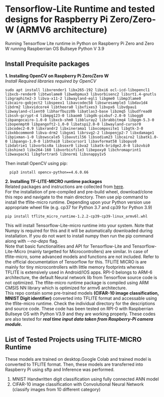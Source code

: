 # Tensorflow-Lite Runtime and tested designs for Raspberry Pi Zero/Zero-W (ARMV6 architecture)
Running Tensorflow Lite runtime in Python on Raspberry Pi Zero and Zero W running Raspberrian OS Bullseye Python V 3.9  <br>
## Install Prequisite packages <br>
**1. Installing OpenCV on Raspberry Pi Zero/Zero W** <br>
*Install Required libraries required by OpenCV*
```
sudo apt install libxrender1 libx265-192 libxi6 ocl-icd-libopencl1 libxcb-render0 libtwolame0 libwebpmux3 libvorbisenc2 libsrt1.4-gnutls libgraphite2-3 libva-x11-2 libwayland-egl1 libgme0 libmp3lame0 libcairo-gobject2 libspeex1 libavcodec58 libswresample3 libdav1d4 libdrm2 libxvidcore4 libtheora0 libxfixes3 libvpx6 libvdpau1 libwayland-client0 libharfbuzz0b libatlas3-base libzmq5 libudfread0 libssh-gcrypt-4 libmpg123-0 libaom0 libgdk-pixbuf-2.0-0 libogg0 libpangocairo-1.0-0 libxcb-shm0 libbluray2 librabbitmq4 libpgm-5.3-0 libopenmpt0 libpangoft2-1.0-0 libatspi2.0-0 libwayland-cursor0 libcodec2-0.9 libxrandr2 libxinerama1 libxcomposite1 libgtk-3-0 libxkbcommon0 libva-drm2 libgsm1 librsvg2-2 libopenjp2-7 libxdamage1 libpixman-1-0 libswscale5 libavutil56 libsodium23 libcairo2 libatk1.0-0 libpango-1.0-0 libthai0 libxcursor1 libavformat58 libopus0 libdatrie1 libvorbis0a libsoxr0 libva2 libatk-bridge2.0-0 libzvbi0 libshine3 libx264-160 libvorbisfile3 libepoxy0 libchromaprint1 libwavpack1 libgfortran5 libnorm1 libsnappy1v5
```

Then install OpenCV using pip:
```
  pip3 install opencv-python==4.6.0.66
```
**2. Installing TF-LITE-MICRO runtime packages** <br>
Related packages and instructions are collected from [here](https://github.com/driedler/tflite_micro_runtime). <br>
For the installation of pre-compiled and pre-build wheel, download/clone this repo and navigate to the main directory. Then use pip command to install the tflite-micro runtime. Depending upon your Python version use appropriate wheel file (e.g. cp37 for Python 3.7 and cp39 for Python 3.9)<br>
```
pip install tflite_micro_runtime-1.2.2-cp39-cp39-linux_armv6l.whl
```
This will install Tensorflow-Lite-micro runtime into your system. Note that Numpy is required for this and it will be automatically downloaded during installation. If you do not want to install numpy then run the pip command along with *--no-deps* flag.  <br>
Note that basic functionalities and API for Tensorflow-Lite and Tensorflow-Lite-Micro (mainly targetted for Microcontrollers) are similar. In case of tflite-micro, some advanced models and functions are not included. Refer to the official documentation of Tensorflow for this.  TFLITE MICRO is are mainly for tiny microcontrollers with little memory footprints whereas TFLITE is extensively used in Android/IOS apps. RPI-0 belongs to ARM-6 architecture, the default Neural network lib from Tensorflow source code is not optimized. The tflite-micro runtime package is compiled using ARM CMSIS NN library which is optimized for armv6 architecture. <br>
This repo contain some pre-trained models **(CIFAR-10 image classification, MNIST Digit identifier)** converted into TFLITE format and accessable using the tflite-micro runtime. Check the individual directory for the descriptions and source code. These code has been tested on RPI-0 with Raspberrian Bullseye OS with Python V3.9 and they are working properly. These codes are also tested for ***real time input data taken from Raspberry-Pi camera module.*** <br>

## List of Tested Projects using TFLITE-MICRO Runtime <br>
These models are trained on desktop.Google Colab and trained model is converted to TFLITE format. Then, these models are transferred into Raspberry Pi using sftp and Inference was performed. <br>
1. MNIST Handwritten digit classification using fully connected ANN model
2. CIFAR-10 image classification with Convolutional Neural Network  (classify images from 10 different category)
   
